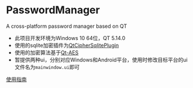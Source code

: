# PasswordManager
A cross-platform password manager based on QT



+ 此项目开发环境为Windows 10 64位，QT 5.14.0
+ 使用的sqlite加密插件为[QtCipherSqlitePlugin](https://github.com/devbean/QtCipherSqlitePlugin)
+ 使用的加密算法基于[Qt-AES](https://github.com/bricke/Qt-AES)
+ 暂提供两种ui，分别对应Windows和Android平台，使用时修改目标平台的ui文件名为`mainwindow.ui`即可



[使用指南](./使用指南.md)